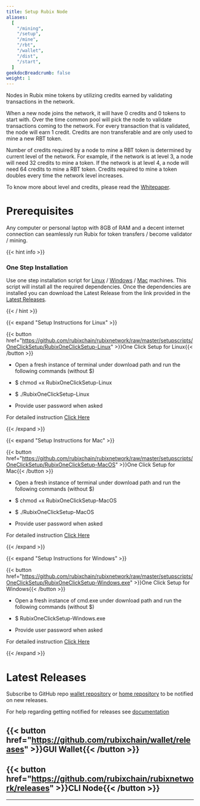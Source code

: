 ```yaml
---
title: Setup Rubix Node
aliases:
  [
    "/mining",
    "/setup",
    "/mine",
    "/rbt",
    "/wallet",
    "/dist",
    "/start",
  ]
geekdocBreadcrumb: false
weight: 1
---
```


Nodes in Rubix mine tokens by utilizing credits earned by validating transactions in the network.

When a new node joins the network, it will have 0 credits and 0 tokens to start with. Over the time common pool will pick the node to validate transactions coming to the network. For every transaction that is validated, the node will earn 1 credit. Credits are non transferable and are only used to mine a new RBT token.

Number of credits required by a node to mine a RBT token is determined by current level of the network. For example, if the network is at level 3, a node will need 32 credits to mine a token. If the network is at level 4, a node will need 64 credits to mine a RBT token. Credits required to mine a token doubles every time the network level increases.

To know more about level and credits, please read the [Whitepaper](https://github.com/rubixchain/rubixnetwork/raw/master/RubiX_WhitePaper%20R1.8.pdf).

# Prerequisites

Any computer or personal laptop with 8GB of RAM and a decent internet connection can seamlessly run Rubix for token transfers / become validator / mining.

{{< hint info >}}
### One Step Installation

Use one step installation script for [Linux](https://github.com/rubixchain/rubixnetwork/raw/master/setupscripts/OneClickSetup/RubixOneClickSetup-Linux) / [Windows](https://github.com/rubixchain/rubixnetwork/raw/master/setupscripts/OneClickSetup/RubixOneClickSetup-Windows.exe) / [Mac](https://github.com/rubixchain/rubixnetwork/raw/master/setupscripts/OneClickSetup/RubixOneClickSetup-MacOS) machines. This script will install all the required dependencies. Once the dependencies are installed you can download the Latest Release from the link provided in the [Latest Releases](https://learn.rubix.net/node-setup/#latest-releases).

{{< / hint >}}

{{< expand "Setup Instructions for Linux" >}}

{{< button href="https://github.com/rubixchain/rubixnetwork/raw/master/setupscripts/OneClickSetup/RubixOneClickSetup-Linux" >}}One Click Setup for Linux{{< /button >}}

  - Open a fresh instance of terminal under download path and run the following commands (without $)

  - $ chmod +x RubixOneClickSetup-Linux
  
  - $ ./RubixOneClickSetup-Linux
  
  - Provide user password when asked
  
  For detailed instruction [Click Here](https://learn.rubix.net/linux/)
  
  
{{< /expand >}}

{{< expand "Setup Instructions for Mac" >}}

{{< button href="https://github.com/rubixchain/rubixnetwork/raw/master/setupscripts/OneClickSetup/RubixOneClickSetup-MacOS" >}}One Click Setup for Mac{{< /button >}}

  - Open a fresh instance of terminal under download path and run the following commands (without $)

  - $ chmod +x RubixOneClickSetup-MacOS
  
  - $ ./RubixOneClickSetup-MacOS
  
  - Provide user password when asked
  
  For detailed instruction [Click Here](https://learn.rubix.net/macos/)
  
{{< /expand >}}

{{< expand "Setup Instructions for Windows" >}}

{{< button href="https://github.com/rubixchain/rubixnetwork/raw/master/setupscripts/OneClickSetup/RubixOneClickSetup-Windows.exe" >}}One Click Setup for Windows{{< /button >}}
  - Open a fresh instance of cmd.exe under download path and run the following commands (without $)

  - $ RubixOneClickSetup-Windows.exe
  
  - Provide user password when asked

  For detailed instruction [Click Here](https://learn.rubix.net/windows/)

{{< /expand >}}

# Latest Releases

Subscribe to GitHub repo [wallet repository](https://github.com/rubixchain/wallet) or [home repository](https://github.com/rubixchain/rubixnetwork) to be notified on new releases.

For help regarding getting notified for releases see [documentation](https://docs.github.com/en/account-and-profile/managing-subscriptions-and-notifications-on-github/managing-subscriptions-for-activity-on-github/viewing-your-subscriptions)

## {{< button href="https://github.com/rubixchain/wallet/releases" >}}GUI Wallet{{< /button >}}

## {{< button href="https://github.com/rubixchain/rubixnetwork/releases" >}}CLI Node{{< /button >}}

---

<br>
<br>